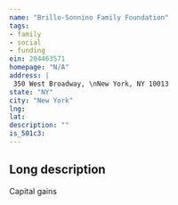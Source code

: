 ```yaml
---
name: "Brillo-Sonnino Family Foundation"
tags:
- family
- social
- funding
ein: 204463571
homepage: "N/A"
address: |
 350 West Broadway, \nNew York, NY 10013
state: "NY"
city: "New York"
lng: 
lat: 
description: ""
is_501c3: 
---
```


## Long description

Capital gains
